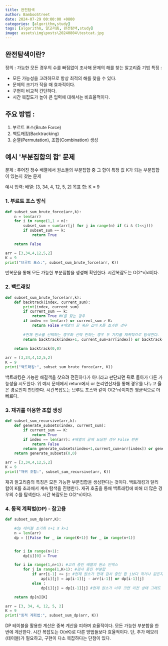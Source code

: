 ```yaml
---
title: 완전탐색
author: BambooStreet
date: 2024-07-29 00:00:00 +0800
categories: [algorithm,study]
tags: [algorithm, 알고리즘, 완전탐색,study]
image: assets\img\posts\20240804\testcat.jpg
---
```


## 완전탐색이란?
정의 : 가능한 모든 경우의 수를 빠짐없이 조사해 문제의 해를 찾는 알고리즘 기법
특징 : 
* 모든 가능성을 고려하므로 항상 최적의 해를 찾을 수 있다.
* 문제의 크기가 작을 때 효과적이다.
* 구현이 비교적 간단하다.
* 시간 복잡도가 높아 큰 입력에 대해서는 비효율적이다.

## 주요 방법 :
1. 부르트 포스(Brute Force)
2. 백트래킹(Backtracking)
3. 순열(Permutation), 조합(Combination) 생성


## 예시 '부분집합의 합' 문제

문제 : 주어진 정수 배열에서 원소들의 부분집합 중 그 합이 특정 값 K가 되는 부분집합이 있는지 찾는 문제

예시 입력:
배열: [3, 34, 4, 12, 5, 2]
목표 합: K = 9


### 1. 부르트 포스 방식

```python
def subset_sum_brute_force(arr,k):
    n = len(arr)
    for i in range(1,1 < n):
        subset_sum = sum(arr[j] for j in range(n) if (i & (1<<j)))
        if subset_sum == k:
            return True

    return False

arr = [3,34,4,12,5,2]
K = 9
print("브루트 포스:", subset_sum_brute_force(arr, K))
```

반복문을 통해 모든 가능한 부분집합을 생성해 확인한다. 
시간복잡도는 O(2^n)d이다.

### 2. 백트래킹


```python
def subset_sum_brute_force(arr,k):
    def backtrack(index, current_sum):
        print(index, current_sum)
        if current_sum == k:
            return True #K를 찾는 경우
        if index == len(arr) or current_sum > K:
            return False #배열의 끝 혹은 값이 K를 초과한 경우
        
        #현재 원소를 선택하는 경우와 선택 안하는 경우 두 가지를 재귀적으로 탐색한다.
        return backtrack(index+1, current_sum+arr[index]) or backtrack(index+1, current_sum)
        
    return backtrack(0,0)

arr = [3,34,4,12,5,2]
K = 9
print("백트래킹:", subset_sum_brute_force(arr, K))
```

백트래킹은 가능한 해결책을 찾으려 전진하다가 아니라고 판단되면 뒤로 돌아가 다른 가능성을 시도한다.
위 예시 문제에서 return에서 or 논리연산자를 통해 경우를 나누고 옳은 경로인지 판단한다.
시간복잡도는 브루트 포스와 같이 O(2^n)이지만 평균적으로 더 빠르다. 

### 3. 재귀를 이용한 조합 생성 

```python
def subset_sum_recursive(arr,k):
    def generate_subsets(index, current_sum):
        if current_sum == K:
            return True
        if index == len(arr): #배열의 끝에 도달한 경우 False 반환
            return False
        return generate_subsets(index+1,current_cum+arr[index]) or generate_subsets(index+1,current_sum)
    return generate_subsets(0,0)

arr = [3,34,4,12,5,2]
K = 9
print("재귀 조합:", subset_sum_recursive(arr, K))
```

재귀 알고리즘의 특징은 모든 가능한 부분집합을 생성한다는 것이다.
백트래킹과 달리 합이 K를 초과해서 계속 탐색을 진행한다.
재귀 호출을 통해 백트래킹에 비해 더 많은 경우의 수를 탐색한다.
시간 복잡도는 O(2^n)이다.


### 4. 동적 계획법(DP) - 참고용 

```python
def subset_sum_dp(arr,K): 

    #dp 테이블 초기화 n+1 X k+1
    n = len(arr)
    dp = [[False for _ in range(K+1)] for _ in range(n+1)]


    for i in range(n+1):
        dp[i][0] = True

    for i in range(1,n+1): #고려 중인 배열의 원소 인덱스
        for j in range(1,K+1): #검사 중인 부분합
            if arr[i-1] <= j: #현재 원소가 현재 검사 중인 합 j보다 작거나 같은지 확인
                ap[i][j] = ap[i-1][j - arr[i-1]] or dp[i-1][j]  
            else :
                dp[i][j] = dp[i-1][j] #현재 원소가 너무 크면 이전 상태 그래도 유지

    return dp[n][K]

arr = [3, 34, 4, 12, 5, 2]
K = 9
print("동적 계획법:", subset_sum_dp(arr, K))
```

DP 테이블을 활용한 계산은 중복 계산을 피하며 효율적이다.
모든 가능한 부분합을 한 번에 계산한다.
시간 복잡도는 O(nK)로 다른 방법들보다 효율적이다.
단, 추가 메모리(테이블)가 필요하고, 구현이 다소 복잡하다는 단점이 있다.
